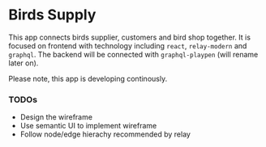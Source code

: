 # Birds Supply

This app connects birds supplier, customers and bird shop together. It is focused on frontend with technology including `react`, `relay-modern` and `graphql`. The backend will be connected with `graphql-playpen` (will rename later on).

Please note, this app is developing continously.

### TODOs
* Design the wireframe
* Use semantic UI to implement wireframe
* Follow node/edge hierachy recommended by relay
